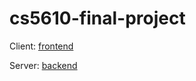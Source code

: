 # cs5610-final-project

Client: [frontend](http:\\cs5610-final-project-client.vercel.app)

Server: [backend](http:\\cs5610-final-project-server.vercel.app)

